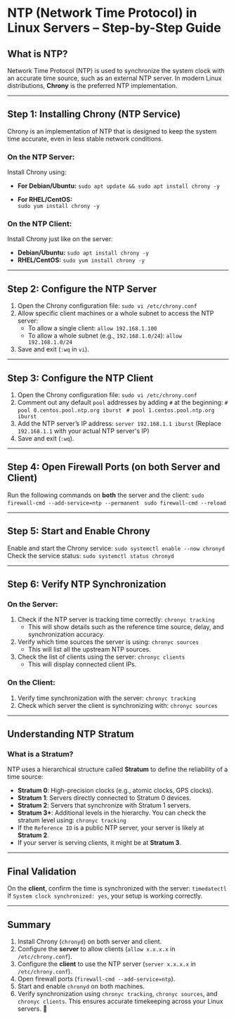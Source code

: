 # **NTP (Network Time Protocol) in Linux Servers – Step-by-Step Guide**
## **What is NTP?**
Network Time Protocol (NTP) is used to synchronize the system clock with an accurate time source, such as an external NTP server. In modern Linux distributions, **Chrony** is the preferred NTP implementation.

---
## **Step 1: Installing Chrony (NTP Service)**
Chrony is an implementation of NTP that is designed to keep the system time accurate, even in less stable network conditions.
### **On the NTP Server:**
Install Chrony using:
- **For Debian/Ubuntu:**
    `sudo apt update && sudo apt install chrony -y`
    
- **For RHEL/CentOS:**    
    `sudo yum install chrony -y`
### **On the NTP Client:**
Install Chrony just like on the server:
- **Debian/Ubuntu:**
    `sudo apt install chrony -y`    
- **RHEL/CentOS:**
    `sudo yum install chrony -y`
---
## **Step 2: Configure the NTP Server**
1. Open the Chrony configuration file:
    `sudo vi /etc/chrony.conf`    
2. Allow specific client machines or a whole subnet to access the NTP server:
    - To allow a single client:
        `allow 192.168.1.100`
    - To allow a whole subnet (e.g., `192.168.1.0/24`):
        `allow 192.168.1.0/24`
3. Save and exit (`:wq` in `vi`).

---
## **Step 3: Configure the NTP Client**
1. Open the Chrony configuration file:
    `sudo vi /etc/chrony.conf`
2. Comment out any default `pool` addresses by adding `#` at the beginning:
    `# pool 0.centos.pool.ntp.org iburst `
    `# pool 1.centos.pool.ntp.org iburst`
3. Add the NTP server’s IP address:
    `server 192.168.1.1 iburst`
    (Replace `192.168.1.1` with your actual NTP server's IP)
4. Save and exit (`:wq`).

---
## **Step 4: Open Firewall Ports (on both Server and Client)**
Run the following commands on **both** the server and the client:
`sudo firewall-cmd --add-service=ntp --permanent `
`sudo firewall-cmd --reload`

---
## **Step 5: Start and Enable Chrony**
Enable and start the Chrony service:
`sudo systemctl enable --now chronyd`
Check the service status:
`sudo systemctl status chronyd`

---
## **Step 6: Verify NTP Synchronization**
### **On the Server:**
1. Check if the NTP server is tracking time correctly:
    `chronyc tracking`    
    - This will show details such as the reference time source, delay, and synchronization accuracy.
2. Verify which time sources the server is using:
    `chronyc sources`
    - This will list all the upstream NTP sources.
3. Check the list of clients using the server:
    `chronyc clients`
    - This will display connected client IPs.
### **On the Client:**
1. Verify time synchronization with the server:
    `chronyc tracking`
2. Check which server the client is synchronizing with:
    `chronyc sources`
---
## **Understanding NTP Stratum**
### **What is a Stratum?**
NTP uses a hierarchical structure called **Stratum** to define the reliability of a time source:
- **Stratum 0**: High-precision clocks (e.g., atomic clocks, GPS clocks).
- **Stratum 1**: Servers directly connected to Stratum 0 devices.
- **Stratum 2**: Servers that synchronize with Stratum 1 servers.
- **Stratum 3+**: Additional levels in the hierarchy.
You can check the stratum level using:
`chronyc tracking`
- If the `Reference ID` is a public NTP server, your server is likely at **Stratum 2**.
- If your server is serving clients, it might be at **Stratum 3**.
---
## **Final Validation**
On the **client**, confirm the time is synchronized with the server:
`timedatectl`
If `System clock synchronized: yes`, your setup is working correctly.

---
## **Summary**
1. Install Chrony (`chronyd`) on both server and client.
2. Configure the **server** to allow clients (`allow x.x.x.x` in `/etc/chrony.conf`).
3. Configure the **client** to use the NTP server (`server x.x.x.x` in `/etc/chrony.conf`).
4. Open firewall ports (`firewall-cmd --add-service=ntp`).
5. Start and enable `chronyd` on both machines.
6. Verify synchronization using `chronyc tracking`, `chronyc sources`, and `chronyc clients`.
This ensures accurate timekeeping across your Linux servers. 🚀